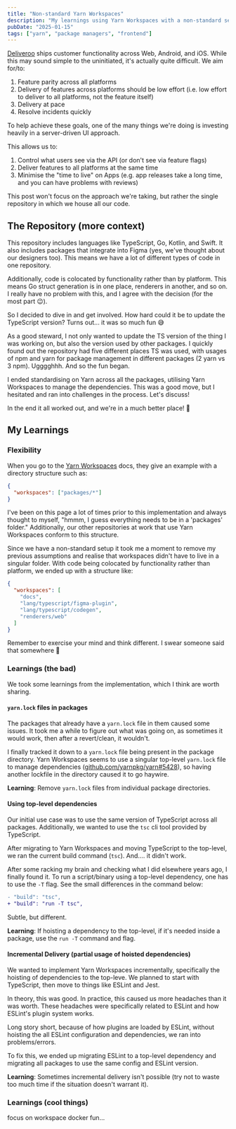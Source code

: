 ```yaml
---
title: "Non-standard Yarn Workspaces"
description: "My learnings using Yarn Workspaces with a non-standard setup..."
pubDate: "2025-01-15"
tags: ["yarn", "package managers", "frontend"]
---
```


[Deliveroo](https://deliveroo.co.uk) ships customer functionality across Web, Android, and iOS. While this may sound simple
to the uninitiated, it's actually quite difficult. We aim for/to:

1. Feature parity across all platforms
2. Delivery of features across platforms should be low effort (i.e. low effort to deliver to all platforms, not the feature itself)
3. Delivery at pace
4. Resolve incidents quickly

To help achieve these goals, one of the many things we're doing is investing heavily in a server-driven UI approach.

This allows us to:

1. Control what users see via the API (or don't see via feature flags)
2. Deliver features to all platforms at the same time
3. Minimise the "time to live" on Apps (e.g. app releases take a long time, and you can have problems with reviews)

This post won't focus on the approach we're taking, but rather the single repository in which we house all our code.

## The Repository (more context)

This repository includes languages like TypeScript, Go, Kotlin, and Swift. It also includes packages that integrate into Figma
(yes, we've thought about our designers too). This means we have a lot of different types of code in one repository.

Additionally, code is colocated by functionality rather than by platform. This means Go struct generation is in one
place, renderers in another, and so on. I really have no problem with this, and I agree with the decision (for the most part 😉).

So I decided to dive in and get involved. How hard could it be to update the TypeScript version? Turns out... it was so
much fun 😅

As a good steward, I not only wanted to update the TS version of the thing I was working on, but also the version
used by other packages. I quickly found out the repository had five different places TS was used, with usages of npm and yarn
for package management in different packages (2 yarn vs 3 npm). Ugggghhh. And so the fun began.

I ended standardising on Yarn across all the packages, utilising Yarn Workspaces to manage the dependencies. This was a
good move, but I hesitated and ran into challenges in the process. Let's discuss!

In the end it all worked out, and we're in a much better place! 🎉

## My Learnings

### Flexibility

When you go to the [Yarn Workspaces](https://yarnpkg.com/features/workspaces) docs, they give an example with a directory structure such as:

```json
{
  "workspaces": ["packages/*"]
}
```

I've been on this page a lot of times prior to this implementation and always thought to myself, "hmmm, I guess everything
needs to be in a 'packages' folder." Additionally, our other repositories at work that use Yarn Workspaces conform to
this structure.

Since we have a non-standard setup it took me a moment to remove my previous assumptions and realise that workspaces
didn't have to live in a singular folder. With code being colocated by functionality rather than platform, we ended up
with a structure like:

```json
{
  "workspaces": [
    "docs",
    "lang/typescript/figma-plugin",
    "lang/typescript/codegen",
    "renderers/web"
  ]
}
```

Remember to exercise your mind and think different. I swear someone said that somewhere 🤔

### Learnings (the bad)

We took some learnings from the implementation, which I think are worth sharing.

#### `yarn.lock` files in packages

The packages that already have a `yarn.lock` file in them caused some issues. It took me a while to figure out what was
going on, as sometimes it would work, then after a revert/clean, it wouldn't.

I finally tracked it down to a `yarn.lock` file being present in the package directory. Yarn Workspaces seems to use a singular
top-level `yarn.lock` file to manage dependencies ([github.com/yarnpkg/yarn#5428](https://github.com/yarnpkg/yarn/issues/5428)),
so having another lockfile in the directory caused it to go haywire.

**Learning**: Remove `yarn.lock` files from individual package directories.

#### Using top-level dependencies

Our initial use case was to use the same version of TypeScript across all packages. Additionally, we wanted to use the
`tsc` cli tool provided by TypeScript.

After migrating to Yarn Workspaces and moving TypeScript to the top-level, we ran the current build command (`tsc`). And....
it didn't work.

After some racking my brain and checking what I did elsewhere years ago, I finally found it. To run a script/binary using
a top-level dependency, one has to use the `-T` flag. See the small differences in the command below:

```diff
- "build": "tsc",
+ "build": "run -T tsc",
```

Subtle, but different.

**Learning**: If hoisting a dependency to the top-level, if it's needed inside a package, use the `run -T` command and flag.

#### Incremental Delivery (partial usage of hoisted dependencies)

We wanted to implement Yarn Workspaces incrementally, specifically the hoisting of dependencies to the top-leve. We
planned to start with TypeScript, then move to things like ESLint and Jest.

In theory, this was good. In practice, this caused us more headaches than it was worth. These headaches were specifically
related to ESLint and how ESLint's plugin system works.

Long story short, because of how plugins are loaded by ESLint, without hoisting the all ESLint configuration and dependencies,
we ran into problems/errors.

To fix this, we ended up migrating ESLint to a top-level dependency and migrating all packages to use the same config and ESLint version.

**Learning**: Sometimes incremental delivery isn't possible (try not to waste too much time if the situation doesn't warrant it).

### Learnings (cool things)

focus on workspace
docker fun...
